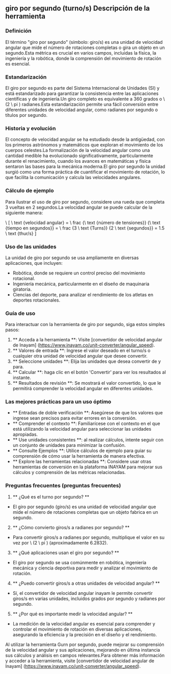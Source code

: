 ## giro por segundo (turno/s) Descripción de la herramienta

### Definición
El término "giro por segundo" (símbolo: giro/s) es una unidad de velocidad angular que mide el número de rotaciones completas o gira un objeto en un segundo.Esta métrica es crucial en varios campos, incluidas la física, la ingeniería y la robótica, donde la comprensión del movimiento de rotación es esencial.

### Estandarización
El giro por segundo es parte del Sistema Internacional de Unidades (SI) y está estandarizado para garantizar la consistencia entre las aplicaciones científicas y de ingeniería.Un giro completo es equivalente a 360 grados o \ (2 \ pi \) radianes.Esta estandarización permite una fácil conversión entre diferentes unidades de velocidad angular, como radianes por segundo o títulos por segundo.

### Historia y evolución
El concepto de velocidad angular se ha estudiado desde la antigüedad, con los primeros astrónomos y matemáticos que exploran el movimiento de los cuerpos celestes.La formalización de la velocidad angular como una cantidad medible ha evolucionado significativamente, particularmente durante el renacimiento, cuando los avances en matemáticas y física sentaron las bases para la mecánica moderna.El giro por segundo la unidad surgió como una forma práctica de cuantificar el movimiento de rotación, lo que facilita la comunicación y calcula las velocidades angulares.

### Cálculo de ejemplo
Para ilustrar el uso de giro por segundo, considere una rueda que completa 3 vueltas en 2 segundos.La velocidad angular se puede calcular de la siguiente manera:

\ [
\ text {velocidad angular} = \ frac {\ text {número de tensiones}} {\ text {tiempo en segundos}} = \ frac {3 \ text {Turns}} {2 \ text {segundos}} = 1.5 \ text {thur/s}
\]

### Uso de las unidades
La unidad de giro por segundo se usa ampliamente en diversas aplicaciones, que incluyen:
- Robótica, donde se requiere un control preciso del movimiento rotacional.
- Ingeniería mecánica, particularmente en el diseño de maquinaria giratoria.
- Ciencias del deporte, para analizar el rendimiento de los atletas en deportes rotacionales.

### Guía de uso
Para interactuar con la herramienta de giro por segundo, siga estos simples pasos:
1. ** Acceda a la herramienta **: Visite [convertidor de velocidad angular de Inayam] (https://www.inayam.co/unit-converter/angular_speed).
2. ** Valores de entrada **: Ingrese el valor deseado en el turno/s o cualquier otra unidad de velocidad angular que desee convertir.
3. ** Seleccione unidades **: Elija las unidades que desea convertir de y para.
4. ** Calcular **: haga clic en el botón 'Convertir' para ver los resultados al instante.
5. ** Resultados de revisión **: Se mostrará el valor convertido, lo que le permitirá comprender la velocidad angular en diferentes unidades.

### Las mejores prácticas para un uso óptimo
- ** Entradas de doble verificación **: Asegúrese de que los valores que ingrese sean precisos para evitar errores en la conversión.
- ** Comprender el contexto **: Familiarícese con el contexto en el que está utilizando la velocidad angular para seleccionar las unidades apropiadas.
- ** Use unidades consistentes **: al realizar cálculos, intente seguir con un conjunto de unidades para minimizar la confusión.
- ** Consulte Ejemplos **: Utilice cálculos de ejemplo para guiar su comprensión de cómo usar la herramienta de manera efectiva.
- ** Explore las herramientas relacionadas **: Considere usar otras herramientas de conversión en la plataforma INAYAM para mejorar sus cálculos y comprensión de las métricas relacionadas.

### Preguntas frecuentes (preguntas frecuentes)

1. ** ¿Qué es el turno por segundo? **
- El giro por segundo (giro/s) es una unidad de velocidad angular que mide el número de rotaciones completas que un objeto fabrica en un segundo.

2. ** ¿Cómo convierto giros/s a radianes por segundo? **
- Para convertir giros/s a radianes por segundo, multiplique el valor en su vez por \ (2 \ pi \) (aproximadamente 6.2832).

3. ** ¿Qué aplicaciones usan el giro por segundo? **
- El giro por segundo se usa comúnmente en robótica, ingeniería mecánica y ciencia deportiva para medir y analizar el movimiento de rotación.

4. ** ¿Puedo convertir giros/s a otras unidades de velocidad angular? **
- Sí, el convertidor de velocidad angular inayam le permite convertir giros/s en varias unidades, incluidos grados por segundo y radianes por segundo.

5. ** ¿Por qué es importante medir la velocidad angular? **
- La medición de la velocidad angular es esencial para comprender y controlar el movimiento de rotación en diversas aplicaciones, asegurando la eficiencia y la precisión en el diseño y el rendimiento.

Al utilizar la herramienta Gurn por segundo, puede mejorar su comprensión de la velocidad angular y sus aplicaciones, mejorando en última instancia sus cálculos y análisis en campos relevantes.Para obtener más información y acceder a la herramienta, visite [convertidor de velocidad angular de Inayam] (https://www.inayam.co/unit-converter/angular_speed).